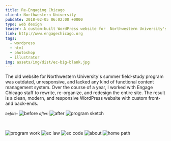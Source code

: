 ```yaml
---
title: Re-Engaging Chicago
client: Northwestern University
pubdate: 2018-02-05 06:02:00 +0000 
type: web design
teaser: A custom-built WordPress website for  Northwestern University's summer service-learning program
link: http://www.engagechicago.org
tags:
  - wordpress
  - html
  - photoshop
  - illustrator
img: assets/img/dist/ec-big-blank.jpg
---
```


The old website for Northwestern University's summer field-study program was outdated, unresponsive, and lacked any kind of functional content management system. Over the course of a year, I worked with Engage Chicago staff to rewrite, re-organize, and redesign the entire site. The result is a clean, modern, and responsive WordPress website with custom front- and back-ends. 

<small><em>before:</em></small>
![before](../assets/img/dist/ec-home_old.jpg)
<small><em>after:</em></small>
![after](../assets/img/dist/ec-home_splash.jpg)
![program sketch](../assets/img/dist/ec-sketches-program.jpg)

<div id="ec-icons" class="flex">
    <img class="ec-icon" src="/assets/img/health.svg" alt="">
    <img class="ec-icon" src="/assets/img/law.svg" alt="">
    <img class="ec-icon" src="/assets/img/community.svg" alt="">
    <img class="ec-icon" src="/assets/img/service.svg" alt="">
    <img class="ec-icon" src="/assets/img/urban_planning.svg" alt="">
</div>

![program work](../assets/img/dist/ec-program-work.jpg)
![ec law](../assets/img/ec-concentration-law.jpg)
![ec code](../assets/img/ec-code.png)
![about](../assets/img/dist/ec-about.jpg)
![home path](../assets/img/dist/ec-home_path.jpg)

